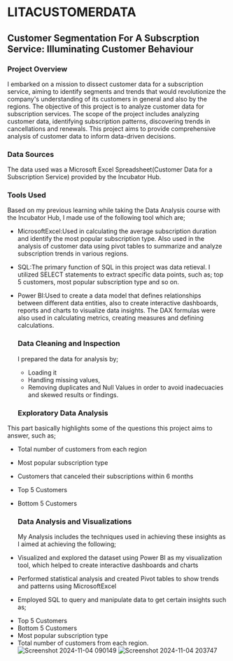 # LITACUSTOMERDATA

## Customer Segmentation For A Subscrption Service: Illuminating Customer Behaviour

### Project Overview
I embarked on a mission to dissect customer data for a subscription service, aiming to identify segments and trends that would revolutionize the company's understanding of its customers in general and also by the regions. The objective of this project is to analyze customer data for subscription services. The scope of the project includes analyzing customer data, identifying subscription patterns, discovering trends in cancellations and renewals. This project aims to provide comprehensive analysis of customer data to inform data-driven decisions.

### Data Sources
The data used was a Microsoft Excel Spreadsheet(Customer Data for a Subscription Service) provided by the Incubator Hub.

### Tools Used
Based on my previous learning while taking the Data Analysis course with the Incubator Hub, I made use of the following tool which are;
* MicrosoftExcel:Used in calculating the average subscription duration and identify the most popular subscription type. Also used in the analysis of customer data using pivot tables to summarize and analyze subscription trends in various regions.
* SQL:The primary function of SQL in this project was data retieval. I utilized SELECT statements to extract specific data points, such as; top 5 customers, most popular subscription type and so on.
* Power BI:Used to create a data model that defines relationships between different data entities, also to create interactive dashboards, reports and charts to visualize data insights. The DAX formulas were also used in calculating metrics, creating measures and defining calculations.

  ### Data Cleaning and Inspection
  I prepared the data for analysis by;
  *  Loading it
  *  Handling missing values,
  *  Removing duplicates and Null Values in order to avoid inadecuacies and skewed results or findings.

  ### Exploratory Data Analysis
This part basically highlights some of the questions this project aims to answer, such as;
* Total number of customers from each region
* Most popular subscription type
* Customers that canceled their subscriptions within 6 months
* Top 5 Customers
* Bottom 5 Customers

  ### Data Analysis and Visualizations
  My Analysis includes the techniques used in achieving these insights as I aimed at achieving the following;
 * Visualized and explored the dataset using Power BI as my visualization tool, which helped to create interactive dashboards and charts
 * Performed statistical analysis and created Pivot tables to show trends and patterns using MicrosoftExcel
 * Employed SQL to query and manipulate data to get certain insights such as;
 - Top 5 Customers
 - Bottom 5 Customers
 - Most popular subscription type
 - Total number of customers from each region.
   ![Screenshot 2024-11-04 090149](https://github.com/user-attachments/assets/29d6c3e8-9f98-40fa-8359-a1a71f0cd3dd)
   ![Screenshot 2024-11-04 203747](https://github.com/user-attachments/assets/cd972e57-6a9e-4a93-9042-dc9f610d1be2)

